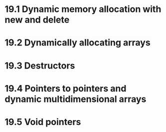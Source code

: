 # 19.1 Dynamic memory allocation with new and delete
# 19.2 Dynamically allocating arrays
# 19.3 Destructors
# 19.4 Pointers to pointers and dynamic multidimensional arrays
# 19.5 Void pointers
